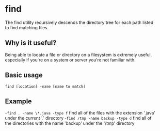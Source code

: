 # find
The find utility recursively descends the directory tree for each path listed to find matching files.

## Why is it useful?
Being able to locate a file or directory on a filesystem is extremely useful, especially if you're on a system or server you're not familiar with.

## Basic usage
`find [location] -name [name to match]`

## Example
-`find . -name \*.java -type f` find all of the files with the extension '.java' under the current '.' directory
-`find /tmp -name backup -type d` find all of the directories with the name 'backup' under the '/tmp' directory
